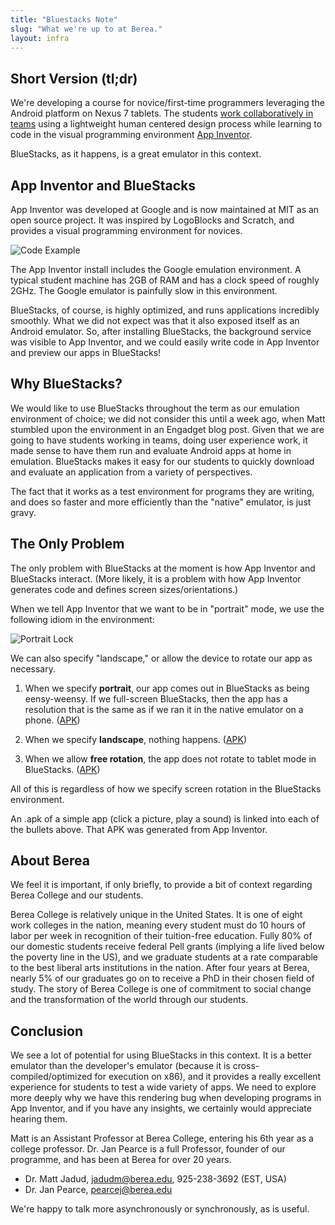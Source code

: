 ```yaml
---
title: "Bluestacks Note"
slug: "What we're up to at Berea."
layout: infra
---
```


## Short Version (tl;dr)

We're developing a course for novice/first-time programmers leveraging the Android platform on Nexus 7 tablets. The students [work collaboratively in teams]({{site.base}}/infra/team-roles/) using a lightweight human centered design process while learning to code in the visual programming environment [App Inventor](http://appinventor.mit.edu/).

BlueStacks, as it happens, is a great emulator in this context.

## App Inventor and BlueStacks

App Inventor was developed at Google and is now maintained at MIT as an open source project. It was inspired by LogoBlocks and Scratch, and provides a visual programming environment for novices.

![Code Example]({{site.base}}/images/bluestacks/code-example.png)

The App Inventor install includes the Google emulation environment. A typical student machine has 2GB of RAM and has a clock speed of roughly 2GHz. The Google emulator is painfully slow in this environment.

BlueStacks, of course, is highly optimized, and runs applications incredibly smoothly. What we did not expect was that it also exposed itself as an Android emulator. So, after installing BlueStacks, the background service was visible to App Inventor, and we could easily write code in App Inventor and preview our apps in BlueStacks!

## Why BlueStacks?

We would like to use BlueStacks throughout the term as our emulation environment of choice; we did not consider this until a week ago, when Matt stumbled upon the environment in an Engadget blog post. Given that we are going to have students working in teams, doing user experience work, it made sense to have them run and evaluate Android apps at home in emulation. BlueStacks makes it easy for our students to quickly download and evaluate an application from a variety of perspectives.

The fact that it works as a test environment for programs they are writing, and does so faster and more efficiently than the "native" emulator, is just gravy.

## The Only Problem

The only problem with BlueStacks at the moment is how App Inventor and BlueStacks interact. (More likely, it is a problem with how App Inventor generates code and defines screen sizes/orientations.)

When we tell App Inventor that we want to be in "portrait" mode, we use the following idiom in the environment:

![Portrait Lock]({{site.base}}/images/bluestacks/app-inventor-portrait.png)

We can also specify "landscape," or allow the device to rotate our app as necessary. 

1. When we specify **portrait**, our app comes out in BlueStacks as being eensy-weensy. If we full-screen BlueStacks, then the app has a resolution that is the same as if we ran it in the native emulator on a phone. ([APK]({{site.base}}/images/bluestacks/HelloBerea_portrait.apk))

1. When we specify **landscape**, nothing happens. ([APK]({{site.base}}/images/bluestacks/HelloBerea_landscape.apk))

1. When we allow **free rotation**, the app does not rotate to tablet mode in BlueStacks. ([APK]({{site.base}}/images/bluestacks/HelloBerea_rotate.apk))

All of this is regardless of how we specify screen rotation in the BlueStacks environment.

An .apk of a simple app (click a picture, play a sound) is linked into each of the bullets above. That APK was generated from App Inventor.

## About Berea

We feel it is important, if only briefly, to provide a bit of context regarding Berea College and our students.

Berea College is relatively unique in the United States. It is one of eight work colleges in the nation, meaning every student must do 10 hours of labor per week in recognition of their tuition-free education. Fully 80% of our domestic students receive federal Pell grants (implying a life lived below the poverty line in the US), and we graduate students at a rate comparable to the best liberal arts institutions in the nation. After four years at Berea, nearly 5% of our graduates go on to receive a PhD in their chosen field of study. The story of Berea College is one of commitment to social change and the transformation of the world through our students.

## Conclusion

We see a lot of potential for using BlueStacks in this context. It is a better emulator than the developer's emulator (because it is cross-compiled/optimized for execution on x86), and it provides a really excellent experience for students to test a wide variety of apps. We need to explore more deeply why we have this rendering bug when developing programs in App Inventor, and if you have any insights, we certainly would appreciate hearing them.

Matt is an Assistant Professor at Berea College, entering his 6th year as a college professor. Dr. Jan Pearce is a full Professor, founder of our programme, and has been at Berea for over 20 years.

* Dr. Matt Jadud, jadudm@berea.edu, 925-238-3692 (EST, USA)
* Dr. Jan Pearce, pearcej@berea.edu

We're happy to talk more asynchronously or synchronously, as is useful.